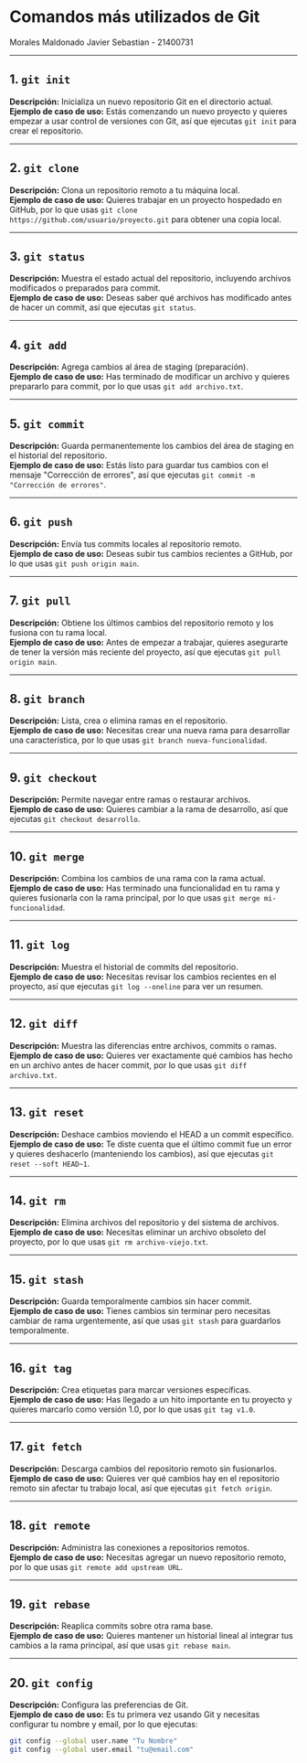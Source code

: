 # Comandos más utilizados de Git

Morales Maldonado Javier Sebastian - 21400731

---

## 1. `git init`
**Descripción:** Inicializa un nuevo repositorio Git en el directorio actual.  
**Ejemplo de caso de uso:** Estás comenzando un nuevo proyecto y quieres empezar a usar control de versiones con Git, así que ejecutas `git init` para crear el repositorio.

---

## 2. `git clone`
**Descripción:** Clona un repositorio remoto a tu máquina local.  
**Ejemplo de caso de uso:** Quieres trabajar en un proyecto hospedado en GitHub, por lo que usas `git clone https://github.com/usuario/proyecto.git` para obtener una copia local.

---

## 3. `git status`
**Descripción:** Muestra el estado actual del repositorio, incluyendo archivos modificados o preparados para commit.  
**Ejemplo de caso de uso:** Deseas saber qué archivos has modificado antes de hacer un commit, así que ejecutas `git status`.

---

## 4. `git add`
**Descripción:** Agrega cambios al área de staging (preparación).  
**Ejemplo de caso de uso:** Has terminado de modificar un archivo y quieres prepararlo para commit, por lo que usas `git add archivo.txt`.

---

## 5. `git commit`
**Descripción:** Guarda permanentemente los cambios del área de staging en el historial del repositorio.  
**Ejemplo de caso de uso:** Estás listo para guardar tus cambios con el mensaje "Corrección de errores", así que ejecutas `git commit -m "Corrección de errores"`.

---

## 6. `git push`
**Descripción:** Envía tus commits locales al repositorio remoto.  
**Ejemplo de caso de uso:** Deseas subir tus cambios recientes a GitHub, por lo que usas `git push origin main`.

---

## 7. `git pull`
**Descripción:** Obtiene los últimos cambios del repositorio remoto y los fusiona con tu rama local.  
**Ejemplo de caso de uso:** Antes de empezar a trabajar, quieres asegurarte de tener la versión más reciente del proyecto, así que ejecutas `git pull origin main`.

---

## 8. `git branch`
**Descripción:** Lista, crea o elimina ramas en el repositorio.  
**Ejemplo de caso de uso:** Necesitas crear una nueva rama para desarrollar una característica, por lo que usas `git branch nueva-funcionalidad`.

---

## 9. `git checkout`
**Descripción:** Permite navegar entre ramas o restaurar archivos.  
**Ejemplo de caso de uso:** Quieres cambiar a la rama de desarrollo, así que ejecutas `git checkout desarrollo`.

---

## 10. `git merge`
**Descripción:** Combina los cambios de una rama con la rama actual.  
**Ejemplo de caso de uso:** Has terminado una funcionalidad en tu rama y quieres fusionarla con la rama principal, por lo que usas `git merge mi-funcionalidad`.

---

## 11. `git log`
**Descripción:** Muestra el historial de commits del repositorio.  
**Ejemplo de caso de uso:** Necesitas revisar los cambios recientes en el proyecto, así que ejecutas `git log --oneline` para ver un resumen.

---

## 12. `git diff`
**Descripción:** Muestra las diferencias entre archivos, commits o ramas.  
**Ejemplo de caso de uso:** Quieres ver exactamente qué cambios has hecho en un archivo antes de hacer commit, por lo que usas `git diff archivo.txt`.

---

## 13. `git reset`
**Descripción:** Deshace cambios moviendo el HEAD a un commit específico.  
**Ejemplo de caso de uso:** Te diste cuenta que el último commit fue un error y quieres deshacerlo (manteniendo los cambios), así que ejecutas `git reset --soft HEAD~1`.

---

## 14. `git rm`
**Descripción:** Elimina archivos del repositorio y del sistema de archivos.  
**Ejemplo de caso de uso:** Necesitas eliminar un archivo obsoleto del proyecto, por lo que usas `git rm archivo-viejo.txt`.

---

## 15. `git stash`
**Descripción:** Guarda temporalmente cambios sin hacer commit.  
**Ejemplo de caso de uso:** Tienes cambios sin terminar pero necesitas cambiar de rama urgentemente, así que usas `git stash` para guardarlos temporalmente.

---

## 16. `git tag`
**Descripción:** Crea etiquetas para marcar versiones específicas.  
**Ejemplo de caso de uso:** Has llegado a un hito importante en tu proyecto y quieres marcarlo como versión 1.0, por lo que usas `git tag v1.0`.

---

## 17. `git fetch`
**Descripción:** Descarga cambios del repositorio remoto sin fusionarlos.  
**Ejemplo de caso de uso:** Quieres ver qué cambios hay en el repositorio remoto sin afectar tu trabajo local, así que ejecutas `git fetch origin`.

---

## 18. `git remote`
**Descripción:** Administra las conexiones a repositorios remotos.  
**Ejemplo de caso de uso:** Necesitas agregar un nuevo repositorio remoto, por lo que usas `git remote add upstream URL`.

---

## 19. `git rebase`
**Descripción:** Reaplica commits sobre otra rama base.  
**Ejemplo de caso de uso:** Quieres mantener un historial lineal al integrar tus cambios a la rama principal, así que usas `git rebase main`.

---

## 20. `git config`
**Descripción:** Configura las preferencias de Git.  
**Ejemplo de caso de uso:** Es tu primera vez usando Git y necesitas configurar tu nombre y email, por lo que ejecutas:
```bash
git config --global user.name "Tu Nombre"
git config --global user.email "tu@email.com"
```